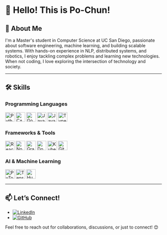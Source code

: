 # 👋 Hello! This is Po-Chun!

## 🌟 About Me  
I'm a Master's student in Computer Science at UC San Diego, passionate about software engineering, machine learning, and building scalable systems. With hands-on experience in NLP, distributed systems, and robotics, I enjoy tackling complex problems and learning new technologies. When not coding, I love exploring the intersection of technology and society.  

---

## 🛠️ Skills  

### **Programming Languages**  
<span>
  <img src="https://img.shields.io/badge/Python-3776AB?style=flat&logo=python&logoColor=white" alt="Python" height="30px">  
  <img src="https://img.shields.io/badge/C++-00599C?style=flat&logo=c%2B%2B&logoColor=white" alt="C++" height="30px">  
  <img src="https://img.shields.io/badge/Go-00ADD8?style=flat&logo=go&logoColor=white" alt="Go" height="30px">  
  <img src="https://img.shields.io/badge/Java-007396?style=flat&logo=java&logoColor=white" alt="Java" height="30px">  
  <img src="https://img.shields.io/badge/JavaScript-F7DF1E?style=flat&logo=javascript&logoColor=black" alt="JavaScript" height="30px">  
  <img src="https://img.shields.io/badge/TypeScript-007ACC?style=flat&logo=typescript&logoColor=white" alt="TypeScript" height="30px">  
</span>

### **Frameworks & Tools**  
<span>
  <img src="https://img.shields.io/badge/React-61DAFB?style=flat&logo=react&logoColor=black" alt="React" height="30px">  
  <img src="https://img.shields.io/badge/Node.js-339933?style=flat&logo=node.js&logoColor=white" alt="Node.js" height="30px">  
  <img src="https://img.shields.io/badge/GraphQL-E10098?style=flat&logo=graphql&logoColor=white" alt="GraphQL" height="30px">  
  <img src="https://img.shields.io/badge/Docker-2496ED?style=flat&logo=docker&logoColor=white" alt="Docker" height="30px">  
  <img src="https://img.shields.io/badge/Kubernetes-326CE5?style=flat&logo=kubernetes&logoColor=white" alt="Kubernetes" height="30px">  
  <img src="https://img.shields.io/badge/GitHub_Actions-2088FF?style=flat&logo=github-actions&logoColor=white" alt="GitHub Actions" height="30px">  
</span>

### **AI & Machine Learning**  
<span>
  <img src="https://img.shields.io/badge/PyTorch-EE4C2C?style=flat&logo=pytorch&logoColor=white" alt="PyTorch" height="30px">  
  <img src="https://img.shields.io/badge/TensorFlow-FF6F00?style=flat&logo=tensorflow&logoColor=white" alt="TensorFlow" height="30px">  
  <img src="https://img.shields.io/badge/HuggingFace-FCBB6D?style=flat&logo=huggingface&logoColor=white" alt="Hugging Face" height="30px">  
</span>

---

## 📫 Let’s Connect!  

- [![LinkedIn](https://img.shields.io/badge/LinkedIn-%230077B5.svg?style=flat&logo=linkedin&logoColor=white)]([https://linkedin.com/in/yourprofile](https://www.linkedin.com/in/pochunwu2000))  
- [![GitHub](https://img.shields.io/badge/GitHub-%23121011.svg?style=flat&logo=github&logoColor=white)]([https://yourwebsite.com](https://pochunwu.github.io))  

Feel free to reach out for collaborations, discussions, or just to connect! 😊
